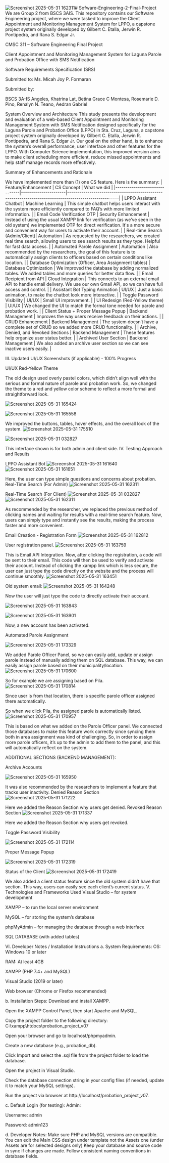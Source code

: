 ![Screenshot 2025-05-31 162311](https://github.com/user-attachments/assets/e01f02be-4226-4d9a-901c-1f4ee8ddb4aa)# Sofware-Engineering-2-Final-Project
We are Group 2 from BSCS 3AIS. This repository contains our Software Engineering project, where we were tasked to improve the Client Appointment and Monitoring Management System for LPPO, a capstone project system originally developed by Gilbert C. Etalla, Jerwin R. Pontipedra, and Rana S. Edgar Jr.


			


CMSC 311 – Software Engineering
Final Project




Client Appointment and Monitoring Management System for Laguna Parole and Probation Office with SMS Notification 


Software Requirements Specification (SRS)



Submitted to: 
Ms. Micah Joy P. Formaran



					

Submitted by: 

BSCS 3A-IS
Angeles, Khatrina
Lat, Betina Grace C
Montesa, Rosemarie D.
Pino, Renalyn N.
Teano, Aedran Gabriel 

System Overview and Architecture
This study presents the development and evaluation of a web-based Client Appointment and Monitoring Management System with SMS Notification designed specifically for the Laguna Parole and Probation Office (LPPO) in Sta. Cruz, Laguna, a capstone project system originally developed by Gilbert C. Etalla, Jerwin R. Pontipedra, and Rana S. Edgar Jr.
Our goal on the other hand, is to enhance the system’s overall performance, user interface and other features for the LPPO. With Computer Science implementation, this improved version aims to make client scheduling more efficient, reduce missed appointments and help staff manage records more effectively.

Summary of Enhancements and Rationale

We have implemented more than (1) one CS feature. Here is the summary: 
| Feature/Enhancement            | CS Concept            | What we did                                                                                             |
|-------------------------------|----------------------|-------------------------------------------------------------------------------------------------------|
| LPPO Assistant Chatbot         | Machine Learning      | This simple chatbot helps users interact with the system more efficiently compared to FAQ’s with more limited information. |
| Email Code Verification OTP    | Security Enhancement  | Instead of using the usual XAMPP link for verification (as we’ve seen in the old system) we implemented OTP for direct verification. It's a more secure and convenient way for users to activate their account. |
| Real-time Search (Admin/Client)| Automation           | As requested by the researchers, we created real time search, allowing users to see search results as they type. Helpful for fast data access. |
| Automated Parole Assignment    | Automation           | Also recommended by the researchers, the goal of this feature is to automatically assign clients to officers based on certain conditions like location. |
| Database Optimization (Officer, Area Assignment tables) | Database Optimization | We improved the database by adding normalized tables. We added tables and more queries for better data flow. |
| Email Recipient from API       | Cloud Integration     | This connects to an external email API to handle email delivery. We use our own Gmail API, so we can have full access and control. |
| Assistant Bot Typing Animation | UI/UX                 | Just a basic animation, to make the chatbot look more interactive.                                     |
| Toggle Password Visibility     | UI/UX                 | Small UI improvement.                                                                                  |
| UI Redesign (Red-Yellow theme) | UI/UX                 | We changed the UI to match the formal tone needed for parole and probation work.                       |
| Client Status + Proper Message Popup | Backend Management | Improves the way users receive feedback on their actions.                                             |
| CRUD Enhancement              | Backend Management    | The system doesn’t have a complete set of CRUD so we added more CRUD functionality.                    |
| Archive, Denied, and Revoked Sections | Backend Management | These features help organize user status better.                                                      |
| Archived User Section          | Backend Management    | We also added an archive user section so we can see inactive users easily.                            |



III.  Updated UI/UX Screenshots (if applicable) - 100% Progress

UI/UX Red-Yellow Theme

The old design used overly pastel colors, which didn’t align well with the serious and formal nature of parole and probation work. So, we changed the theme to a red and yellow color scheme to reflect a more formal and straightforward look.


![Screenshot 2025-05-31 165424](https://github.com/user-attachments/assets/0c90c67a-8189-4119-83df-d2e9cb1c5646)

![Screenshot 2025-05-31 165558](https://github.com/user-attachments/assets/b8993849-fee2-4304-ba06-85206a9829a3)


We improved the buttons, tables, hover effects, and the overall look of the system.
![Screenshot 2025-05-31 175510](https://github.com/user-attachments/assets/6d7bca27-52be-4a86-a552-75d6defa5925)

![Screenshot 2025-05-31 032827](https://github.com/user-attachments/assets/ae598407-09fa-4e9a-aa45-6c3d8a183920)

This interface shown is for both admin and client side.
IV.  Testing Approach and Results

LPPO Assistant Bot
![Screenshot 2025-05-31 161640](https://github.com/user-attachments/assets/304af5fb-1665-4cfb-b1b5-d3817f68e67c)
![Screenshot 2025-05-31 161651](https://github.com/user-attachments/assets/e0bedbbf-e525-4151-b975-8e3d5e5985e8)

Here, the user can type simple questions and concerns about probation. 
Real-Time Search (For Admin)
![Screenshot 2025-05-31 162311](https://github.com/user-attachments/assets/7eaa3b75-f3c0-40d2-9c5d-f310ec6ee511)

Real-Time Search (For Client)
![Screenshot 2025-05-31 032827](https://github.com/user-attachments/assets/5ca9cc44-3371-4eab-8c3b-770e81e66bc9)
![Screenshot 2025-05-31 162311](https://github.com/user-attachments/assets/5aa971d4-0f54-448b-85c8-0ef4b18073d0)

As recommended by the researcher, we replaced the previous method of clicking names and waiting for results with a real-time search feature. Now, users can simply type and instantly see the results, making the process faster and more convenient.

Email Creation - Registration Form 
![Screenshot 2025-05-31 162812](https://github.com/user-attachments/assets/005e8efa-e34c-4f2e-b25e-9ce63abfe56c)

User registration panel.
![Screenshot 2025-05-31 163759](https://github.com/user-attachments/assets/03314355-067f-4421-90f9-8bcf991b62d7)


This is Email API Integration. Now, after clicking the registration, a code will be sent to their email. This code will then be used to verify and activate their account. Instead of clicking the xampp link which is less secure, the user can just type the code directly on the website and the process will continue smoothly.
![Screenshot 2025-05-31 163451](https://github.com/user-attachments/assets/d74124eb-83ce-4abf-ad0d-8c512902a013)

Old system email:
![Screenshot 2025-05-31 164248](https://github.com/user-attachments/assets/3396204a-96e4-4316-a93d-093b32439eac)

Now the user will just type the code to directly activate their account.

![Screenshot 2025-05-31 163843](https://github.com/user-attachments/assets/099eb715-5a9a-44ee-a17c-944fe6d1ced8)

![Screenshot 2025-05-31 163901](https://github.com/user-attachments/assets/1a506fe8-82fe-420a-abe7-a57cb8ed05d3)

Now, a new account has been activated.



Automated Parole Assignment

![Screenshot 2025-05-31 173329](https://github.com/user-attachments/assets/c7e41f9d-0e5b-4a3e-8be4-139857d99d2e)

We added Parole Officer Panel, so we can easily add, update or assign parole instead of manually adding them on SQL database. This way, we can easily assign parole based on their municipality/location.
![Screenshot 2025-05-31 170600](https://github.com/user-attachments/assets/7b216d72-e75a-4e59-a678-0cf24346e694)

So for example we are assigning based on Pila.
![Screenshot 2025-05-31 170814](https://github.com/user-attachments/assets/26a81e8e-970d-48c2-aae7-9fb57ec21d02)

Since user is from that location, there is specific parole officer assigned there automatically.


So when we click Pila, the assigned parole is automatically listed.
![Screenshot 2025-05-31 170957](https://github.com/user-attachments/assets/8a6ed557-ffa3-402e-96e7-f47f02efc617)


This is based on what we added on the Parole Officer panel. We connected those databases to make this feature work correctly since syncing them both in area assignment was kind of challenging. So, in order to assign more parole officers, it’s up to the admin to add them to the panel, and this will automatically reflect on the system.






ADDITIONAL SECTIONS (BACKEND MANAGEMENT):

Archive Accounts

![Screenshot 2025-05-31 165950](https://github.com/user-attachments/assets/ed933e36-5af4-45d1-ada2-f21d2c66f260)

It was also recommended by the researchers to implement a feature that tracks user inactivity.
Denied Reason Section
![Screenshot 2025-05-31 171222](https://github.com/user-attachments/assets/5160dbdd-be1e-4e9e-be8d-c57c8d670de8)

Here we added the Reason Section why users get denied.
Revoked Reason Section
![Screenshot 2025-05-31 171337](https://github.com/user-attachments/assets/cf708247-00a3-4187-8b69-0d29123d4312)


Here we added the Reason Section why users get revoked.


Toggle Password Visibility

![Screenshot 2025-05-31 172114](https://github.com/user-attachments/assets/8899b41f-5ac5-4d4b-868a-9df9aeb7be4b)

Proper Message Popup

![Screenshot 2025-05-31 172319](https://github.com/user-attachments/assets/ef049f0d-f2e5-4afc-ae57-3b25a12a4b79)


Status of the Client
![Screenshot 2025-05-31 172419](https://github.com/user-attachments/assets/fb0b8922-d8f2-4ed5-aa5f-0017431b52da)

We also added a client status feature since the old system didn’t have that section. This way, users can easily see each client’s current status.
V.  Technologies and Frameworks Used
Visual Studio – for system development


XAMPP – to run the local server environment


MySQL – for storing the system’s database


phpMyAdmin – for managing the database through a web interface


SQL DATABASE (with added tables)













VI. Developer Notes / Installation Instructions
a. System Requirements:
OS: Windows 10 or later


RAM: At least 4GB


XAMPP (PHP 7.4+ and MySQL)


Visual Studio (2019 or later)


Web browser (Chrome or Firefox recommended)


b. Installation Steps:
Download and install XAMPP.


Open the XAMPP Control Panel, then start Apache and MySQL.


Copy the project folder to the following directory:
 C:\xampp\htdocs\probation_project_v07


Open your browser and go to localhost/phpmyadmin.


Create a new database (e.g., probation_db).


Click Import and select the .sql file from the project folder to load the database.


Open the project in Visual Studio.


Check the database connection string in your config files (if needed, update it to match your MySQL settings).


Run the project via browser at http://localhost/probation_project_v07.


c. Default Login (for testing):
Admin:


Username: admin


Password: admin123


d. Developer Notes:
Make sure PHP and MySQL versions are compatible.
You can edit the Main CSS design under template not the Assets one (under Assets are for selected designs only)
Keep your database and source code in sync if changes are made.
Follow consistent naming conventions in database fields.
